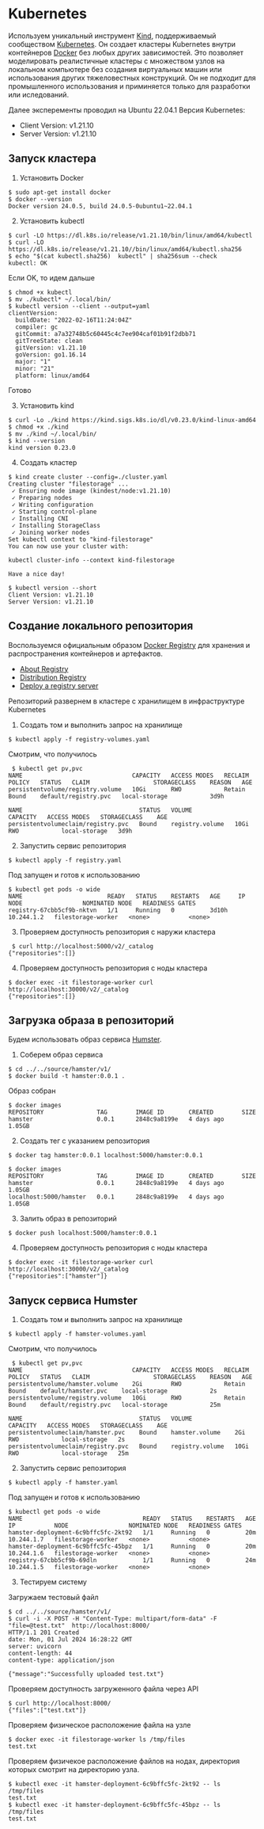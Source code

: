 # Kubernetes

Используем уникальный инструмент [Kind](https://kind.sigs.k8s.io/docs/user/quick-start/), поддерживаемый сообществом [Kubernetes](https://kubernetes.io/). Он создает кластеры Kubernetes внутри контейнеров [Docker](https://www.docker.com/) без любых других зависимостей. Это позволяет моделировать реалистичные кластеры с множеством узлов на локальном компьютере без создания виртуальных машин или использования других тяжеловестных конструкций. Он не подходит для промышленного использования и приминяется только для разработки или иследований.

Далее эксперементы проводил на Ubuntu 22.04.1
Версия Kubernetes:

* Client Version: v1.21.10
* Server Version: v1.21.10

## Запуск кластера

1. Установить Docker

```
$ sudo apt-get install docker
$ docker --version
Docker version 24.0.5, build 24.0.5-0ubuntu1~22.04.1
```

2. Установить kubectl

```
$ curl -LO https://dl.k8s.io/release/v1.21.10/bin/linux/amd64/kubectl
$ curl -LO https://dl.k8s.io/release/v1.21.10//bin/linux/amd64/kubectl.sha256
$ echo "$(cat kubectl.sha256)  kubectl" | sha256sum --check
kubectl: OK
```

Если OK, то идем дальше

```
$ chmod +x kubectl
$ mv ./kubectl* ~/.local/bin/
$ kubectl version --client --output=yaml
clientVersion:
  buildDate: "2022-02-16T11:24:04Z"
  compiler: gc
  gitCommit: a7a32748b5c60445c4c7ee904caf01b91f2dbb71
  gitTreeState: clean
  gitVersion: v1.21.10
  goVersion: go1.16.14
  major: "1"
  minor: "21"
  platform: linux/amd64
```

Готово

3. Установить kind

```
$ curl -Lo ./kind https://kind.sigs.k8s.io/dl/v0.23.0/kind-linux-amd64
$ chmod +x ./kind
$ mv ./kind ~/.local/bin/
$ kind --version
kind version 0.23.0
```

4. Создать кластер

```
$ kind create cluster --config=./cluster.yaml
Creating cluster "filestorage" ...
 ✓ Ensuring node image (kindest/node:v1.21.10)
 ✓ Preparing nodes 
 ✓ Writing configuration 
 ✓ Starting control-plane 
 ✓ Installing CNI 
 ✓ Installing StorageClass 
 ✓ Joining worker nodes
Set kubectl context to "kind-filestorage"
You can now use your cluster with:

kubectl cluster-info --context kind-filestorage

Have a nice day!
```

```
$ kubectl version --short
Client Version: v1.21.10
Server Version: v1.21.10
```

## Создание локального репозитория

Воспользуемся официальным образом [Docker Registry](https://registry.hub.docker.com/_/registry/) для хранения и распространения контейнеров и артефактов.

* [About Registry](https://distribution.github.io/distribution/about/)
* [Distribution Registry](https://distribution.github.io/distribution/)
* [Deploy a registry server](https://distribution.github.io/distribution/about/deploying/)

Репозиторий развернем в кластере с хранилищем в инфраструктуре Kubernetes

1. Создать том и выполнить запрос на хранилище

```
$ kubectl apply -f registry-volumes.yaml
``` 

Смотрим, что получилось

```
 $ kubectl get pv,pvc
NAME                               CAPACITY   ACCESS MODES   RECLAIM POLICY   STATUS   CLAIM                  STORAGECLASS    REASON   AGE
persistentvolume/registry.volume   10Gi       RWO            Retain           Bound    default/registry.pvc   local-storage            3d9h

NAME                                 STATUS   VOLUME            CAPACITY   ACCESS MODES   STORAGECLASS    AGE
persistentvolumeclaim/registry.pvc   Bound    registry.volume   10Gi       RWO            local-storage   3d9h
```

2. Запустить cервис репозитория

```
$ kubectl apply -f registry.yaml 
```

Под запущен и готов к использованию

```
$ kubectl get pods -o wide
NAME                        READY   STATUS    RESTARTS   AGE     IP           NODE                 NOMINATED NODE   READINESS GATES
registry-67cbb5cf9b-nktvn   1/1     Running   0          3d10h   10.244.1.2   filestorage-worker   <none>           <none>
```

3. Проверяем доступность репозитория с наружи кластера

```
 $ curl http://localhost:5000/v2/_catalog
{"repositories":[]}
``` 

4. Проверяем доступность репозитория с ноды кластера

```
$ docker exec -it filestorage-worker curl http://localhost:30000/v2/_catalog
{"repositories":[]}
```

## Загрузка образа в репозиторий

Будем использовать образ сервиса [Humster](../../source/hamster/v1/).

1. Соберем образ сервиса

```
$ cd ../../source/hamster/v1/
$ docker build -t hamster:0.0.1 .
```

Образ собран 

```
$ docker images
REPOSITORY               TAG        IMAGE ID       CREATED        SIZE
hamster                  0.0.1      2848c9a8199e   4 days ago     1.05GB
```

2. Создать тег с указанием репозитория

```
$ docker tag hamster:0.0.1 localhost:5000/hamster:0.0.1
```

```
$ docker images
REPOSITORY               TAG        IMAGE ID       CREATED        SIZE
hamster                  0.0.1      2848c9a8199e   4 days ago     1.05GB
localhost:5000/hamster   0.0.1      2848c9a8199e   4 days ago     1.05GB
```

3. Залить образ в репозиторий

```
$ docker push localhost:5000/hamster:0.0.1
```

4. Проверяем доступность репозитория с ноды кластера

```
$ docker exec -it filestorage-worker curl http://localhost:30000/v2/_catalog
{"repositories":["hamster"]}
```

## Запуск сервиса Humster

1. Создать том и выполнить запрос на хранилище

```
$ kubectl apply -f hamster-volumes.yaml
``` 

Смотрим, что получилось

```
 $ kubectl get pv,pvc
NAME                               CAPACITY   ACCESS MODES   RECLAIM POLICY   STATUS   CLAIM                  STORAGECLASS    REASON   AGE
persistentvolume/hamster.volume    2Gi        RWO            Retain           Bound    default/hamster.pvc    local-storage            2s
persistentvolume/registry.volume   10Gi       RWO            Retain           Bound    default/registry.pvc   local-storage            25m

NAME                                 STATUS   VOLUME            CAPACITY   ACCESS MODES   STORAGECLASS    AGE
persistentvolumeclaim/hamster.pvc    Bound    hamster.volume    2Gi        RWO            local-storage   2s
persistentvolumeclaim/registry.pvc   Bound    registry.volume   10Gi       RWO            local-storage   25m 
```

2. Запустить cервис репозитория

```
$ kubectl apply -f hamster.yaml 
```

Под запущен и готов к использованию

```
$ kubectl get pods -o wide
NAME                                  READY   STATUS    RESTARTS   AGE   IP           NODE                 NOMINATED NODE   READINESS GATES
hamster-deployment-6c9bffc5fc-2kt92   1/1     Running   0          20m   10.244.1.7   filestorage-worker   <none>           <none>
hamster-deployment-6c9bffc5fc-45bpz   1/1     Running   0          20m   10.244.1.6   filestorage-worker   <none>           <none>
registry-67cbb5cf9b-69dln             1/1     Running   0          24m   10.244.1.5   filestorage-worker   <none>           <none>
```

3. Тестируем систему 

Загружаем тестовый файл

```
$ cd ../../source/hamster/v1/
$ curl -i -X POST -H "Content-Type: multipart/form-data" -F "file=@test.txt"  http://localhost:8000/
HTTP/1.1 201 Created
date: Mon, 01 Jul 2024 16:28:22 GMT
server: uvicorn
content-length: 44
content-type: application/json

{"message":"Successfully uploaded test.txt"}
```

Проверяем доступность загруженного файла через API

```
$ curl http://localhost:8000/
{"files":["test.txt"]}
```

Проверяем физическое расположение файла на узле

```
$ docker exec -it filestorage-worker ls /tmp/files
test.txt
```

Проверяем физичекое расположение файлов на нодах, директория которых смотрит на директорию узла. 

```
$ kubectl exec -it hamster-deployment-6c9bffc5fc-2kt92 -- ls /tmp/files
test.txt
$ kubectl exec -it hamster-deployment-6c9bffc5fc-45bpz -- ls /tmp/files
test.txt
```

